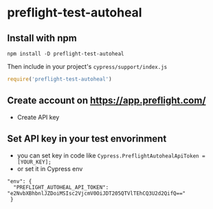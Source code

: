 # preflight-test-autoheal

## Install with npm

```shell
npm install -D preflight-test-autoheal
```
Then include in your project's `cypress/support/index.js`

```js
require('preflight-test-autoheal')
```

## Create account on https://app.preflight.com/
 - Create API key
## Set API key in your test envorinment
- you can set key in code like  `Cypress.PreflightAutohealApiToken = [YOUR_KEY];`
- or set it in Cypress env 

```
"env": {
  "PREFLIGHT_AUTOHEAL_API_TOKEN": "e2NvbXBhbnlJZDoiMSIsc2VjcmV0OiJDT205QTVlTEhCQ3U2d2QifQ=="
 }
```
